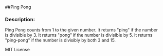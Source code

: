 ##Ping Pong

### Description:
Ping Pong counts from 1 to the given number.
It returns "ping" if the number is divisible by 3.
It returns "pong" if the number is divisible by 5.
It returns "ping-pong" if the number is divisibly by both 3 and 15. 

MIT License
